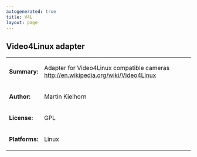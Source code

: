 ```yaml
---
autogenerated: true
title: V4L
layout: page
---
```


## Video4Linux adapter

<table>
<tr>
<td markdown="1">

**Summary:**

</td>
<td markdown="1">

Adapter for Video4Linux compatible cameras
<http://en.wikipedia.org/wiki/Video4Linux>

</td>
</tr>
<tr>
<td markdown="1">

**Author:**

</td>
<td markdown="1">

Martin Kielhorn

</td>
</tr>
<tr>
<td markdown="1">

**License:**

</td>
<td markdown="1">

GPL

</td>
</tr>
<tr>
<td markdown="1">

**Platforms:**

</td>
<td markdown="1">

Linux

</td>
</tr>
</table>

